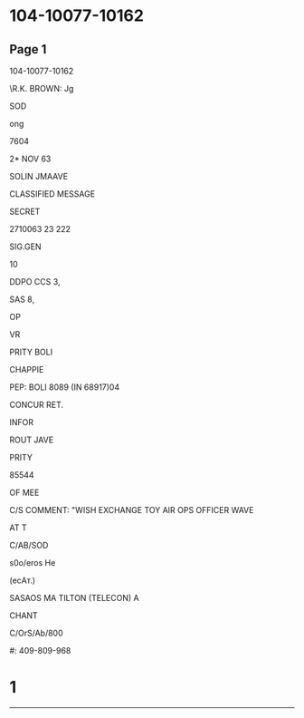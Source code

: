 # 104-10077-10162

## Page 1

104-10077-10162

\R.K. BROWN: Jg

SOD

ong

7604

2* NOV 63

SOLIN JMAAVE

CLASSIFIED MESSAGE

SECRET

2710063 23 222

SIG.GEN

10

DDPO CCS 3,

SAS 8,

OP

VR

PRITY BOLI

CHAPPIE

PEP: BOLI 8089 (IN 68917)04

CONCUR RET.

INFOR

ROUT JAVE

PRITY

85544

OF MEE

C/S COMMENT: "WISH EXCHANGE TOY AIR OPS OFFICER WAVE

AT T

C/AB/SOD

s0o/eros He

(есAт.)

SASAOS MA TILTON (TELECON) A

CHANT

C/OrS/Ab/800

#: 409-809-968

# 1

---

